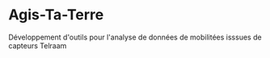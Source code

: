 # Agis-Ta-Terre
Développement d'outils pour l'analyse de données de mobilitées isssues de capteurs Telraam
